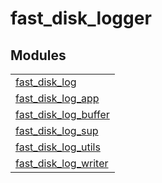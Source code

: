 

# fast_disk_logger #


## Modules ##


<table width="100%" border="0" summary="list of modules">
<tr><td><a href="http://github.com/lpgauth/fast_disk_logger/blob/master/doc/fast_disk_log.md" class="module">fast_disk_log</a></td></tr>
<tr><td><a href="http://github.com/lpgauth/fast_disk_logger/blob/master/doc/fast_disk_log_app.md" class="module">fast_disk_log_app</a></td></tr>
<tr><td><a href="http://github.com/lpgauth/fast_disk_logger/blob/master/doc/fast_disk_log_buffer.md" class="module">fast_disk_log_buffer</a></td></tr>
<tr><td><a href="http://github.com/lpgauth/fast_disk_logger/blob/master/doc/fast_disk_log_sup.md" class="module">fast_disk_log_sup</a></td></tr>
<tr><td><a href="http://github.com/lpgauth/fast_disk_logger/blob/master/doc/fast_disk_log_utils.md" class="module">fast_disk_log_utils</a></td></tr>
<tr><td><a href="http://github.com/lpgauth/fast_disk_logger/blob/master/doc/fast_disk_log_writer.md" class="module">fast_disk_log_writer</a></td></tr></table>

